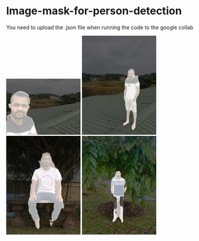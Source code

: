 # Image-mask-for-person-detection

<p>You need to upload the .json file when running the code to the google collab</p> 
<img SRC="https://github.com/HansamalDharmananda/Image-mask-for-person-detection/blob/main/Images/IMG_6390.JPG" width="200" >
<img SRC="https://github.com/HansamalDharmananda/Image-mask-for-person-detection/blob/main/Images/IMG_6416.JPG" width="200" >
<img SRC="https://github.com/HansamalDharmananda/Image-mask-for-person-detection/blob/main/Images/IMG_6752.JPG" width="200" >
<img SRC="https://github.com/HansamalDharmananda/Image-mask-for-person-detection/blob/main/Images/IMG_8213.JPG" width="200" >
